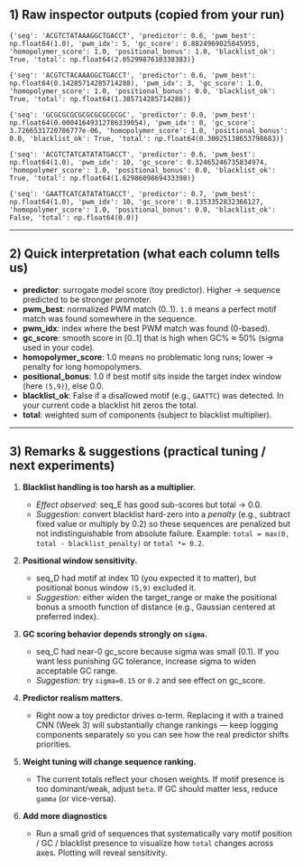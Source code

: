 ## 1) Raw inspector outputs (copied from your run)

```
{'seq': 'ACGTCTATAAAGGCTGACCT', 'predictor': 0.6, 'pwm_best': np.float64(1.0), 'pwm_idx': 5, 'gc_score': 0.8824969025845955, 'homopolymer_score': 1.0, 'positional_bonus': 1.0, 'blacklist_ok': True, 'total': np.float64(2.0529987610338383)}

{'seq': 'ACGTCTACAAAGGCTGACCT', 'predictor': 0.6, 'pwm_best': np.float64(0.14285714285714288), 'pwm_idx': 3, 'gc_score': 1.0, 'homopolymer_score': 1.0, 'positional_bonus': 0.0, 'blacklist_ok': True, 'total': np.float64(1.385714285714286)}

{'seq': 'GCGCGCGCGCGCGCGCGCGC', 'predictor': 0.0, 'pwm_best': np.float64(0.00041649312786339054), 'pwm_idx': 0, 'gc_score': 3.7266531720786777e-06, 'homopolymer_score': 1.0, 'positional_bonus': 0.0, 'blacklist_ok': True, 'total': np.float64(0.30025138653798683)}

{'seq': 'ACGTCTATCATATATGACCT', 'predictor': 0.6, 'pwm_best': np.float64(1.0), 'pwm_idx': 10, 'gc_score': 0.32465246735834974, 'homopolymer_score': 1.0, 'positional_bonus': 0.0, 'blacklist_ok': True, 'total': np.float64(1.6298609869433398)}

{'seq': 'GAATTCATCATATATGACCT', 'predictor': 0.7, 'pwm_best': np.float64(1.0), 'pwm_idx': 10, 'gc_score': 0.1353352832366127, 'homopolymer_score': 1.0, 'positional_bonus': 0.0, 'blacklist_ok': False, 'total': np.float64(0.0)}
```


---

## 2) Quick interpretation (what each column tells us)

- **predictor**: surrogate model score (toy predictor). Higher → sequence predicted to be stronger promoter.  
- **pwm_best**: normalized PWM match (0..1). `1.0` means a perfect motif match was found somewhere in the sequence.  
- **pwm_idx**: index where the best PWM match was found (0-based).  
- **gc_score**: smooth score in [0..1] that is high when GC% ≈ 50% (sigma used in your code).  
- **homopolymer_score**: 1.0 means no problematic long runs; lower → penalty for long homopolymers.  
- **positional_bonus**: 1.0 if best motif sits inside the target index window (here `(5,9)`), else 0.0.  
- **blacklist_ok**: False if a disallowed motif (e.g., `GAATTC`) was detected. In your current code a blacklist hit zeros the total.  
- **total**: weighted sum of components (subject to blacklist multiplier).

---

## 3) Remarks & suggestions (practical tuning / next experiments)

1. **Blacklist handling is too harsh as a multiplier.**  
   - *Effect observed:* seq_E has good sub-scores but total → 0.0.  
   - *Suggestion:* convert blacklist hard-zero into a *penalty* (e.g., subtract fixed value or multiply by 0.2) so these sequences are penalized but not indistinguishable from absolute failure. Example: `total = max(0, total - blacklist_penalty)` or `total *= 0.2`.

2. **Positional window sensitivity.**  
   - seq_D had motif at index 10 (you expected it to matter), but positional bonus window `(5,9)` excluded it.  
   - *Suggestion:* either widen the target_range or make the positional bonus a smooth function of distance (e.g., Gaussian centered at preferred index).

3. **GC scoring behavior depends strongly on `sigma`.**  
   - seq_C had near-0 gc_score because sigma was small (0.1). If you want less punishing GC tolerance, increase sigma to widen acceptable GC range.  
   - *Suggestion:* try `sigma=0.15` or `0.2` and see effect on gc_score.

4. **Predictor realism matters.**  
   - Right now a toy predictor drives α-term. Replacing it with a trained CNN (Week 3) will substantially change rankings — keep logging components separately so you can see how the real predictor shifts priorities.

5. **Weight tuning will change sequence ranking.**  
   - The current totals reflect your chosen weights. If motif presence is too dominant/weak, adjust `beta`. If GC should matter less, reduce `gamma` (or vice-versa).

6. **Add more diagnostics**  
   - Run a small grid of sequences that systematically vary motif position / GC / blacklist presence to visualize how `total` changes across axes. Plotting will reveal sensitivity.
